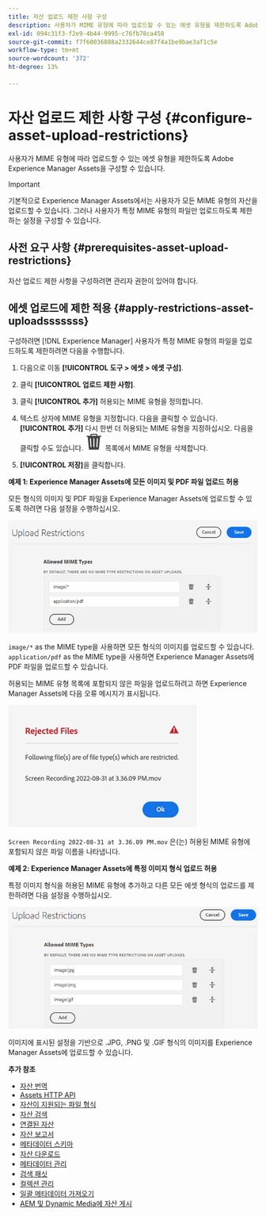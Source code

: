 ```yaml
---
title: 자산 업로드 제한 사항 구성
description: 사용자가 MIME 유형에 따라 업로드할 수 있는 에셋 유형을 제한하도록 Adobe Experience Manager Assets을 구성합니다. 원하지 않는 형식 및 악성 파일이 실수로 업로드되는 것을 방지하는 데 도움이 됩니다.
exl-id: 094c31f3-f2e9-4b44-9995-c76fb78ca458
source-git-commit: f7f60036088a2332644ce87f4a1be9bae3af1c5e
workflow-type: tm+mt
source-wordcount: '372'
ht-degree: 13%

---
```


# 자산 업로드 제한 사항 구성 {#configure-asset-upload-restrictions}

사용자가 MIME 유형에 따라 업로드할 수 있는 에셋 유형을 제한하도록 Adobe Experience Manager Assets을 구성할 수 있습니다.

>[!IMPORTANT]
>
>기본적으로 Experience Manager Assets에서는 사용자가 모든 MIME 유형의 자산을 업로드할 수 있습니다. 그러나 사용자가 특정 MIME 유형의 파일만 업로드하도록 제한하는 설정을 구성할 수 있습니다.

## 사전 요구 사항 {#prerequisites-asset-upload-restrictions}

자산 업로드 제한 사항을 구성하려면 관리자 권한이 있어야 합니다.

## 에셋 업로드에 제한 적용 {#apply-restrictions-asset-uploadsssssss}

구성하려면 [!DNL Experience Manager] 사용자가 특정 MIME 유형의 파일을 업로드하도록 제한하려면 다음을 수행합니다.

1. 다음으로 이동 **[!UICONTROL 도구 > 에셋 > 에셋 구성]**.

1. 클릭 **[!UICONTROL 업로드 제한 사항]**.

1. 클릭 **[!UICONTROL 추가]** 허용되는 MIME 유형을 정의합니다.

1. 텍스트 상자에 MIME 유형을 지정합니다. 다음을 클릭할 수 있습니다. **[!UICONTROL 추가]** 다시 한번 더 허용되는 MIME 유형을 지정하십시오. 다음을 클릭할 수도 있습니다. ![삭제 아이콘](assets/delete-icon.svg) 목록에서 MIME 유형을 삭제합니다.

1. **[!UICONTROL 저장]**&#x200B;을 클릭합니다.

**예제 1: Experience Manager Assets에 모든 이미지 및 PDF 파일 업로드 허용**

모든 형식의 이미지 및 PDF 파일을 Experience Manager Assets에 업로드할 수 있도록 하려면 다음 설정을 수행하십시오.

![에셋 업로드 제한 사항](assets/asset-upload-restrictions.png)

`image/*` as the MIME type을 사용하면 모든 형식의 이미지를 업로드할 수 있습니다. `application/pdf` as the MIME type을 사용하면 Experience Manager Assets에 PDF 파일을 업로드할 수 있습니다.

허용되는 MIME 유형 목록에 포함되지 않은 파일을 업로드하려고 하면 Experience Manager Assets에 다음 오류 메시지가 표시됩니다.

![제한된 파일](assets/asset-upload-restricted-files.png)

`Screen Recording 2022-08-31 at 3.36.09 PM.mov` 은(는) 허용된 MIME 유형에 포함되지 않은 파일 이름을 나타냅니다.

**예제 2: Experience Manager Assets에 특정 이미지 형식 업로드 허용**

특정 이미지 형식을 허용된 MIME 유형에 추가하고 다른 모든 에셋 형식의 업로드를 제한하려면 다음 설정을 수행하십시오.

![자산 제한 사항](assets/asset-restrictions.png)

이미지에 표시된 설정을 기반으로 .JPG, .PNG 및 .GIF 형식의 이미지를 Experience Manager Assets에 업로드할 수 있습니다.

**추가 참조**

* [자산 번역](translate-assets.md)
* [Assets HTTP API](mac-api-assets.md)
* [자산이 지원되는 파일 형식](file-format-support.md)
* [자산 검색](search-assets.md)
* [연결된 자산](use-assets-across-connected-assets-instances.md)
* [자산 보고서](asset-reports.md)
* [메타데이터 스키마](metadata-schemas.md)
* [자산 다운로드](download-assets-from-aem.md)
* [메타데이터 관리](manage-metadata.md)
* [검색 패싯](search-facets.md)
* [컬렉션 관리](manage-collections.md)
* [일괄 메타데이터 가져오기](metadata-import-export.md)
* [AEM 및 Dynamic Media에 자산 게시](/help/assets/publish-assets-to-aem-and-dm.md)
